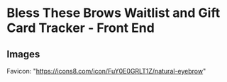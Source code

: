 # Bless These Brows Waitlist and Gift Card Tracker - Front End

## Images
Favicon: "https://icons8.com/icon/FuY0E0GRLT1Z/natural-eyebrow"